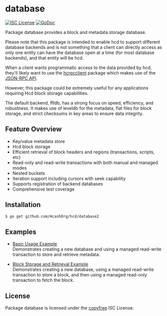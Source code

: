 database
========

[![ISC License](http://img.shields.io/badge/license-ISC-blue.svg)](http://copyfree.org)
[![GoDoc](https://img.shields.io/badge/godoc-reference-blue.svg)](http://godoc.org/github.com/HcashOrg/hcd/database)

Package database provides a block and metadata storage database.

Please note that this package is intended to enable hcd to support different
database backends and is not something that a client can directly access as only
one entity can have the database open at a time (for most database backends),
and that entity will be hcd.

When a client wants programmatic access to the data provided by hcd, they'll
likely want to use the [hcrpcclient](https://github.com/HcashOrg/hcrpcclient)
package which makes use of the [JSON-RPC API](https://github.com/HcashOrg/hcd/tree/master/docs/json_rpc_api.md).

However, this package could be extremely useful for any applications requiring
Hcd block storage capabilities.

The default backend, ffldb, has a strong focus on speed, efficiency, and
robustness.  It makes use of leveldb for the metadata, flat files for block
storage, and strict checksums in key areas to ensure data integrity.

## Feature Overview

- Key/value metadata store
- Hcd block storage
- Efficient retrieval of block headers and regions (transactions, scripts, etc)
- Read-only and read-write transactions with both manual and managed modes
- Nested buckets
- Iteration support including cursors with seek capability
- Supports registration of backend databases
- Comprehensive test coverage

## Installation

```bash
$ go get github.com/HcashOrg/hcd/database2
```

## Examples

* [Basic Usage Example](http://godoc.org/github.com/HcashOrg/hcd/database2#example-package--BasicUsage)  
  Demonstrates creating a new database and using a managed read-write
  transaction to store and retrieve metadata.

* [Block Storage and Retrieval Example](http://godoc.org/github.com/HcashOrg/hcd/database2#example-package--BlockStorageAndRetrieval)  
  Demonstrates creating a new database, using a managed read-write transaction
  to store a block, and then using a managed read-only transaction to fetch the
  block.

## License

Package database is licensed under the [copyfree](http://copyfree.org) ISC
License.
